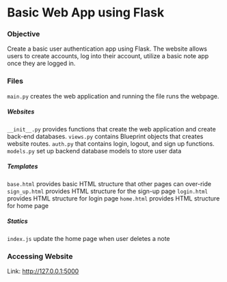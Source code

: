 # Basic Web App using Flask

### Objective

Create a basic user authentication app using Flask.  The website allows users to create accounts, log into their account, utilize a basic note app once they are logged in.  

### Files
`main.py` creates the web application and running the file runs the webpage.

##### Websites
`__init__.py` provides functions that create the web application and create back-end databases.
`views.py` contains Blueprint objects that creates website routes.
`auth.py` that contains login, logout, and sign up functions.
`models.py` set up backend database models to store user data

##### Templates
`base.html` provides basic HTML structure that other pages can over-ride
`sign_up.html` provides HTML structure for the sign-up page
`login.html` provides HTML structure for login page
`home.html` provides HTML structure for home page

##### Statics
`index.js` update the home page when user deletes a note

### Accessing Website

Link: http://127.0.0.1:5000



